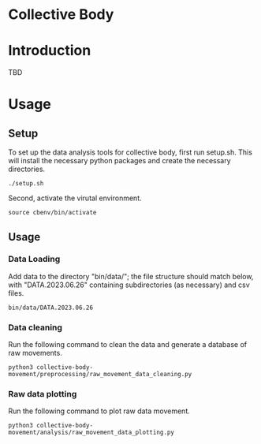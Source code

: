 Collective Body
================

# Introduction

TBD

# Usage

## Setup

To set up the data analysis tools for collective body, first run setup.sh. This will install the necessary python packages and create the necessary directories.

```
./setup.sh
```

Second, activate the virutal environment.

```
source cbenv/bin/activate
```

## Usage

### Data Loading

Add data to the directory "bin/data/"; the file structure should match below, with "DATA.2023.06.26" containing subdirectories (as necessary) and csv files. 

```
bin/data/DATA.2023.06.26
```

### Data cleaning

Run the following command to clean the data and generate a database of raw movements.

```
python3 collective-body-movement/preprocessing/raw_movement_data_cleaning.py
```

### Raw data plotting

Run the following command to plot raw data movement.

```
python3 collective-body-movement/analysis/raw_movement_data_plotting.py
```
